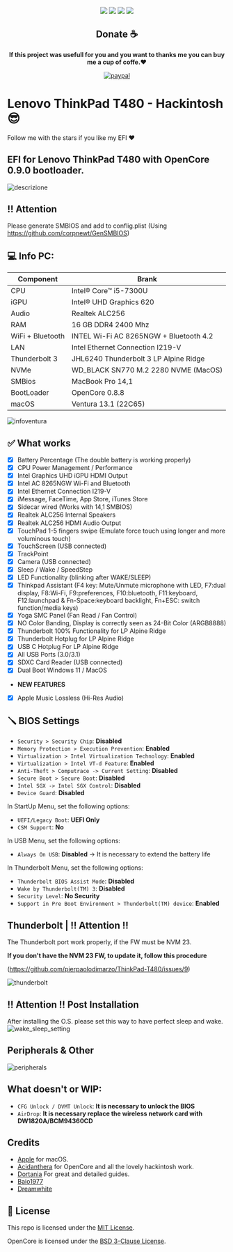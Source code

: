<div align="center">
  
[![](https://img.shields.io/badge/Repositories-pierpaolodimarzo-informational?style=flat&logo=apple&logoColor=white&color=9debeb)](https://github.com/pierpaolodimarzo?tab=repositories)
[![](https://img.shields.io/badge/Facebook-PierpaolodiMarzo-informational?style=flat&logo=facebook&logoColor=white&color=3a4dc9)](https://www.facebook.com/pierpaolodimarzo/)
[![](https://img.shields.io/badge/Instagram-PierpaolodiMarzo-informational?style=flat&logo=instagram&logoColor=white&color=8a178a)](https://www.instagram.com/pierpaolodimarzo/)
[![](https://img.shields.io/badge/PayPal-pierpaolodimarzo-informational?style=flat&logo=paypal&logoColor=white&color=00B2EE)](https://www.paypal.com/donate?hosted_button_id=ZHME3NL933AQJ)

## Donate ☕

<b> If this project was usefull for you and you want to thanks me you can buy me a cup of coffe.❤️ </b>

[![paypal](https://www.paypalobjects.com/en_US/i/btn/btn_donateCC_LG.gif)](https://www.paypal.com/cgi-bin/webscr?cmd=_s-xclick&hosted_button_id=ZHME3NL933AQJ&source=url)

</div>

# Lenovo ThinkPad T480 - Hackintosh :sunglasses:

Follow me with the stars if you like my EFI ❤️

## EFI for Lenovo ThinkPad T480 with OpenCore 0.9.0 bootloader.

![descrizione](./Infos/pc.png)

## ‼️ Attention ## 

Please generate SMBIOS and add to conflig.plist (Using https://github.com/corpnewt/GenSMBIOS)

## 💻 Info PC:

| Component        | Brank                                  |
| ---------------- | ---------------------------------------|
| CPU              | Intel® Core™ i5-7300U                  |
| iGPU             | Intel® UHD Graphics 620                |
| Audio            | Realtek ALC256                         |
| RAM              | 16 GB DDR4 2400 Mhz                    |
| WiFi + Bluetooth | INTEL Wi-Fi AC 8265NGW + Bluetooth 4.2 |
| LAN              | Intel Ethernet Connection I219-V       |
| Thunderbolt 3    | JHL6240 Thunderbolt 3 LP Alpine Ridge  |
| NVMe             | WD_BLACK SN770 M.2 2280 NVME (MacOS)   |
| SMBios           | MacBook Pro 14,1                       |
| BootLoader       | OpenCore 0.8.8                         |
| macOS            | Ventura 13.1 (22C65)                   |

![infoventura](./Infos/infoventura.png)

## ✅ What works 

- [x] Battery Percentage (The double battery is working properly)
- [x] CPU Power Management / Performance
- [x] Intel Graphics UHD iGPU HDMI Output
- [x] Intel AC 8265NGW Wi-Fi and Bluetooth
- [x] Intel Ethernet Connection I219-V
- [x] iMessage, FaceTime, App Store, iTunes Store
- [x] Sidecar wired (Works with 14,1 SMBIOS)
- [x] Realtek ALC256 Internal Speakers
- [x] Realtek ALC256 HDMI Audio Output
- [x] TouchPad 1-5 fingers swipe (Emulate force touch using longer and more voluminous touch)
- [x] TouchScreen (USB connected)
- [x] TrackPoint
- [x] Camera (USB connected)
- [x] Sleep / Wake / SpeedStep 
- [x] LED Functionality (blinking after WAKE/SLEEP)
- [x] Thinkpad Assistant (F4 key: Mute/Unmute microphone with LED, F7:dual display, F8:Wi-Fi, F9:preferences, F10:bluetooth, F11:keyboard, F12:launchpad & Fn-Space:keyboard backlight, Fn+ESC: switch function/media keys)
- [x] Yoga SMC Panel (Fan Read / Fan Control)
- [x] NO Color Banding, Display is correctly seen as 24-Bit Color (ARGB8888)
- [x] Thunderbolt 100% Functionality for LP Alpine Ridge
- [x] Thunderbolt Hotplug for LP Alpine Ridge
- [x] USB C Hotplug For LP Alpine Ridge
- [x] All USB Ports (3.0/3.1)
- [x] SDXC Card Reader (USB connected)
- [x] Dual Boot Windows 11 / MacOS
- **NEW FEATURES**
- [x] Apple Music Lossless (Hi-Res Audio)

## 🪛 BIOS Settings

-  `Security > Security Chip`: **Disabled**
-  `Memory Protection > Execution Prevention`: **Enabled**
-  `Virtualization > Intel Virtualization Technology`: **Enabled**
-  `Virtualization > Intel VT-d Feature`: **Enabled**
-  `Anti-Theft > Computrace -> Current Setting`: **Disabled**
-  `Secure Boot > Secure Boot`: **Disabled**
-  `Intel SGX -> Intel SGX Control`: **Disabled**
-  `Device Guard`: **Disabled**

In StartUp Menu, set the following options:

-  `UEFI/Legacy Boot`: **UEFI Only**
-  `CSM Support`: **No**

In USB Menu, set the following options:

-  `Always On USB`: **Disabled** -> It is necessary to extend the battery life

In Thunderbolt Menu, set the following options:

-  `Thunderbolt BIOS Assist Mode`: **Disabled**
-  `Wake by Thunderbolt(TM) 3`: **Disabled**
-  `Security Level`: **No Security**
-  `Support in Pre Boot Environment > Thunderbolt(TM) device`: **Enabled**

## Thunderbolt | ‼️ Attention ‼️

The Thunderbolt port work properly, if the FW must be NVM 23.

**If you don't have the NVM 23 FW, to update it, follow this procedure**

(https://github.com/pierpaolodimarzo/ThinkPad-T480/issues/9)

![thunderbolt](./Infos/thunderbolt.png)

## ‼️ Attention ‼️ Post Installation ##
After installing the O.S. please set this way to have perfect sleep and wake. 
![wake_sleep_setting](./Infos/wake_sleep_setting.png)

## Peripherals & Other

![peripherals](./Infos/peripherals.png)

## What doesn't or WIP:

- `CFG Unlock / DVMT Unlock`: **It is necessary to unlock the BIOS**
- `AirDrop`: **It is necessary replace the wireless network card with DW1820A/BCM94360CD**

## Credits

- [Apple](https://apple.com) for macOS.
- [Acidanthera](https://github.com/acidanthera) for OpenCore and all the lovely hackintosh work.
- [Dortania](https://dortania.github.io/OpenCore-Install-Guide/config-laptop.plist/icelake.html) For great and detailed guides.
- [Baio1977](https://github.com/Baio1977/)
- [Dreamwhite](https://github.com/dreamwhite)

## 📜 License

This repo is licensed under the [MIT License](https://github.com/pierpaolodimarzo/ThinkPad-T480/blob/main/LICENSE).

OpenCore is licensed under the [BSD 3-Clause License](https://github.com/acidanthera/OpenCorePkg/blob/master/LICENSE.txt).

